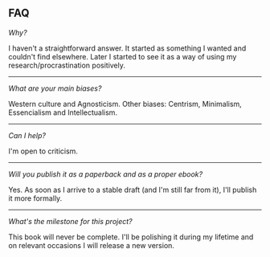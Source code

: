 ## FAQ

*Why?*

I haven't a straightforward answer. It started as something I wanted and couldn't find elsewhere. Later I started to see it as a way of using my research/procrastination positively.

---

*What are your main biases?*

Western culture and Agnosticism. Other biases: Centrism, Minimalism, Essencialism and Intellectualism.

<!--
changeism, frugalism
-->

---

*Can I help?*

I'm open to criticism.

---

*Will you publish it as a paperback and as a proper ebook?*

Yes. As soon as I arrive to a stable draft (and I'm still far from it), I'll publish it more formally.

---

*What's the milestone for this project?*

This book will never be complete. I'll be polishing it during my lifetime and on relevant occasions I will release a new version.